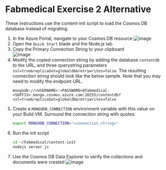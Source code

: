 # Fabmedical Exercise 2 Alternative
These instructions use the content-init script to load the Cosmos DB database instead of migrating.


1. In the Azure Portal, navigate to your Cosmos DB resource
![image](https://user-images.githubusercontent.com/987114/145730399-4a724041-9fcb-4975-b13f-374629cedfc1.png)
1. Open the `Quick Start` blade and the Node.js tab  
1. Copy the Primary Connection String to your clipboard  
![image](https://user-images.githubusercontent.com/987114/145732330-737b4c20-6872-4774-b75a-040a62bf939b.png)
1. Modify the copied connection string by adding the database `contentdb` to the URL, and three querystring parameters `ssl=true&replicaSet=globaldb&retrywrites=false`. The resulting connection string should look like the below sample. Note that you may need to modify the endpoint URL.
   ```
   mongodb://<USERNAME>:<PASSWORD>@fabmedical-<SUFFIX>.mongo.cosmos.azure.com:10255/contentdb?ssl=true&replicaSet=globaldb&retrywrites=false
   ```
3. Create a `MONGODB_CONNECTION` environment variable with this value on your Build VM. Surround the connection string with quotes.
   ```bash
   export MONGODB_CONNECTION="<connection_string>"
   ```
1. Run the init script
   ```bash
   cd ~/Fabmedical/content-init
   nodejs server.js
   ```
1. Use the Cosmos DB Data Explorer to verify the collections and documents were created
   ![image](https://user-images.githubusercontent.com/987114/145730681-c887bd6d-0219-4d26-a126-496c857eaf37.png)
